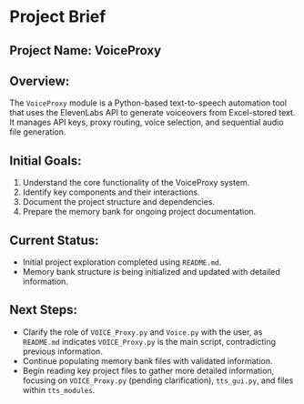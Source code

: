 # Project Brief

## Project Name: VoiceProxy

## Overview:
The `VoiceProxy` module is a Python-based text-to-speech automation tool that uses the ElevenLabs API to generate voiceovers from Excel-stored text. It manages API keys, proxy routing, voice selection, and sequential audio file generation.

## Initial Goals:
1. Understand the core functionality of the VoiceProxy system.
2. Identify key components and their interactions.
3. Document the project structure and dependencies.
4. Prepare the memory bank for ongoing project documentation.

## Current Status:
- Initial project exploration completed using `README.md`.
- Memory bank structure is being initialized and updated with detailed information.

## Next Steps:
- Clarify the role of `VOICE_Proxy.py` and `Voice.py` with the user, as `README.md` indicates `VOICE_Proxy.py` is the main script, contradicting previous information.
- Continue populating memory bank files with validated information.
- Begin reading key project files to gather more detailed information, focusing on `VOICE_Proxy.py` (pending clarification), `tts_gui.py`, and files within `tts_modules`.
